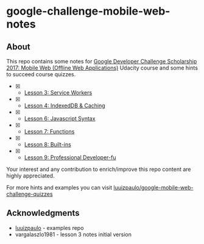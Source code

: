 # google-challenge-mobile-web-notes

## About

This repo contains some notes for [Google Developer Challenge Scholarship 2017: Mobile Web (Offline Web Applications)](https://classroom.udacity.com/courses/ud899-emea) Udacity course and some hints to succeed course quizzes.

- [x] - [Lesson 3: Service Workers](3_Introducing_the_Service_Worker/)
- [x] - [Lesson 4: IndexedDB & Caching](4_IndexedBD_and_Caching/)
- [x] - [Lesson 6: Javascript Syntax](6_Syntax/)
- [x] - [Lesson 7: Functions](7_Functions/)
- [x] - [Lesson 8: Built-ins](8_Built-ins)
- [x] - [Lesson 9: Professional Developer-fu](9_Developer-fu)

Your interest and any contribution to enrich/improve this repo content are highly appreciated.

For more hints and examples you can visit [luuizpaulo/google-mobile-web-challenge-quizzes](https://github.com/luuizpaulo/google-mobile-web-challenge-quizzes)


## Acknowledgments

* [luuizpaulo](https://github.com/luuizpaulo) - examples repo
* vargalaszlo1981 - lesson 3 notes initial version

